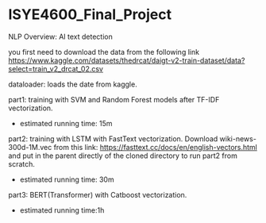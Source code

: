 # ISYE4600_Final_Project
NLP Overview: AI text detection

you first need to download the data from the following link
 https://www.kaggle.com/datasets/thedrcat/daigt-v2-train-dataset/data?select=train_v2_drcat_02.csv
 
dataloader: loads the date from kaggle.

part1: training with SVM and Random Forest models after TF-IDF vectorization.
- estimated running time: 15m

part2: training with LSTM with FastText vectorization. Download wiki-news-300d-1M.vec from this link: https://fasttext.cc/docs/en/english-vectors.html and put in the parent directly of the cloned directory to run part2 from scratch.
- estimated running time: 30m
  
part3: BERT(Transformer) with Catboost vectorization.
- estimated running time:1h
